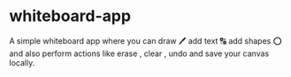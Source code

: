 # whiteboard-app

A simple whiteboard app where you can draw 🖊 add text 🔠 add shapes ⭕ and also perform actions like erase , clear , undo and save your canvas locally.
